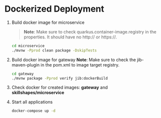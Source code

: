 # Dockerized Deployment

1. Build docker image for microservice

   > **Note**: Make sure to check quarkus.container-image.registry in the properties. It should have no http:// or https://.

   ```sh
   cd microservice
   ./mvnw -Pprod clean package -DskipTests
   ```

2. Build docker image for gateway
   **Note**: Make sure to check the jib-maven-plugin in the pom.xml to image target registry.

   ```sh
   cd gateway
   ./mvnw package -Pprod verify jib:dockerBuild
   ```

3. Check docker for created images: **gateway** and **skillshapes/microservice**

4. Start all applications

   ```sh
   docker-compose up -d
   ```
